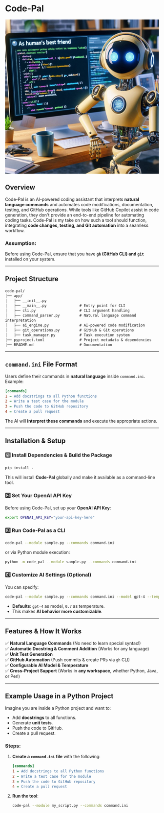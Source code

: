 # Code-Pal
![Image](./images/code-pal-pic.png)

## Overview
Code-Pal is an AI-powered coding assistant that interprets **natural language commands** and automates code modifications, documentation, testing, and GitHub operations. While tools like GitHub Copilot assist in code generation, they don't provide an end-to-end pipeline for automating coding tasks. Code-Pal is my take on how such a tool should function, integrating **code changes, testing, and Git automation** into a seamless workflow.

### **Assumption:**
Before using Code-Pal, ensure that you have **`gh` (GitHub CLI) and `git`** installed on your system.

---

## Project Structure

```
code-pal/
│── app/
│   ├── __init__.py
│   ├── __main__.py               # Entry point for CLI
│   ├── cli.py                    # CLI argument handling
│   ├── command_parser.py         # Natural language command interpretation
│   ├── ai_engine.py              # AI-powered code modification
│   ├── git_operations.py         # GitHub & Git operations
│   ├── task_manager.py           # Task execution system
│── pyproject.toml                # Project metadata & dependencies
│── README.md                     # Documentation
```

---

## `command.ini` File Format

Users define their commands in **natural language** inside `command.ini`. Example:

```ini
[commands]
1 = Add docstrings to all Python functions
2 = Write a test case for the module
3 = Push the code to GitHub repository
4 = Create a pull request
```

The AI will **interpret these commands** and execute the appropriate actions.

---

## Installation & Setup

### **1️⃣ Install Dependencies & Build the Package**
```sh
pip install .
```
This will install **Code-Pal** globally and make it available as a command-line tool.

### **2️⃣ Set Your OpenAI API Key**
Before using Code-Pal, set up your **OpenAI API Key**:
```sh
export OPENAI_API_KEY="your-api-key-here"
```

### **3️⃣ Run Code-Pal as a CLI**
```sh
code-pal --module sample.py --commands command.ini
```

or via Python module execution:
```sh
python -m code_pal --module sample.py --commands command.ini
```

### **4️⃣ Customize AI Settings (Optional)**
You can specify:
```sh
code-pal --module sample.py --commands command.ini --model gpt-4 --temperature 0.5
```
- **Defaults**: `gpt-4` as model, `0.7` as temperature.
- This makes **AI behavior more customizable**.

---

## Features & How It Works
✅ **Natural Language Commands** (No need to learn special syntax!)  
✅ **Automatic Docstring & Comment Addition** (Works for any language)  
✅ **Unit Test Generation**  
✅ **GitHub Automation** (Push commits & create PRs via `gh` CLI)  
✅ **Configurable AI Model & Temperature**  
✅ **Cross-Project Support** (Works in **any workspace**, whether Python, Java, or Perl)  

---

## Example Usage in a Python Project
Imagine you are inside a Python project and want to:
- Add **docstrings** to all functions.
- Generate **unit tests**.
- Push the code to GitHub.
- Create a pull request.

### **Steps:**
1. **Create a `command.ini` file** with the following:
   ```ini
   [commands]
   1 = Add docstrings to all Python functions
   2 = Write a test case for the module
   3 = Push the code to GitHub repository
   4 = Create a pull request
   ```
2. **Run the tool**:
   ```sh
   code-pal --module my_script.py --commands command.ini
   ```

